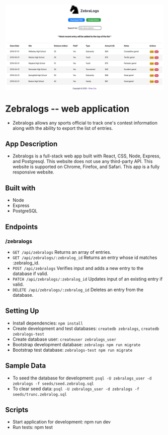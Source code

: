 <img src='screenshots/main-page.png'>

# Zebralogs -- web application
* Zebralogs allows any sports official to track one's contest information along with the ability to export the list of entries.

## App Description
* Zebralogs is a full-stack web app built with React, CSS, Node, Express, and Postgresql. This website does not use any third-party API. This website is supported on Chrome, Firefox, and Safari. This app is a fully responsive website.

## Built with
* Node
* Express
* PostgreSQL

## Endpoints
### /zebralogs
* `GET /api/zebralogs`
Returns an array of entries.
* `GET /api/zebralogs/:zebralog_id`
Returns an entry whose id matches :zebralog_id.
* `POST /api/zebralogs`
Verifies input and adds a new entry to the database if valid.
* `PATCH /api/zebralogs/:zebralog_id`
Updates input of an existing entry if valid.
* `DELETE /api/zebralogs/:zebralog_id`
Deletes an entry from the database.

## Setting Up
* Install dependencies: `npm install`
* Create development and test databases: `createdb zebralogs`, `createdb zebralogs-test`
* Create database user: `createuser zebralogs_user`
* Bootstrap development database: `zebralogs npm run migrate`
* Bootstrap test database: `zebralogs-test npm run migrate`

## Sample Data
* To seed the database for development: `psql -U zebralogs_user -d zebralogs -f seeds/seed.zebralog.sql`
* To clear seed data: `psql -U zebralogs_user -d zebralogs -f seeds/trunc.zebralog.sql`

## Scripts
* Start application for development: npm run dev
* Run tests: npm test